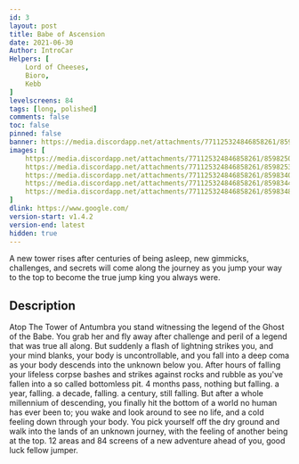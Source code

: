 ```yaml
---
id: 3
layout: post
title: Babe of Ascension
date: 2021-06-30
Author: IntroCar
Helpers: [
    Lord of Cheeses,
    Bioro,
    Kebb
]
levelscreens: 84
tags: [long, polished]
comments: false
toc: false
pinned: false
banner: https://media.discordapp.net/attachments/771125324846858261/859833295298756608/Banner.PNG
images: [
    https://media.discordapp.net/attachments/771125324846858261/859825051683913738/unknown.png,
    https://media.discordapp.net/attachments/771125324846858261/859825347909517344/143.png,
    https://media.discordapp.net/attachments/771125324846858261/859834047978930196/unknown.png,
    https://media.discordapp.net/attachments/771125324846858261/859834435728834580/unknown.png,
    https://media.discordapp.net/attachments/771125324846858261/859834847589302332/unknown.png
]
dlink: https://www.google.com/
version-start: v1.4.2
version-end: latest
hidden: true
---
```


A new tower rises after centuries of being asleep, new gimmicks, challenges, and secrets will come along the journey as you jump your way to the top to become the true jump king you always were.

<!-- more -->

<div id="description">
    <h2>Description</h2>
    <p>Atop The Tower of Antumbra you stand witnessing the legend of the Ghost of the Babe. You grab her and fly away after challenge and peril of a legend that was true all along. But suddenly a flash of lightning strikes you, and your mind blanks, your body is uncontrollable, and you fall into a deep coma as your body descends into the unknown below you. After hours of falling your lifeless corpse bashes and strikes against rocks and rubble as you've fallen into a so called bottomless pit. 4 months pass, nothing but falling. a year, falling. a decade, falling. a century, still falling. But after a whole millennium of descending, you finally hit the bottom of a world no human has ever been to; you wake and look around to see no life, and a cold feeling down through your body. You pick yourself off the dry ground and walk into the lands of an unknown journey, with the feeling of another being at the top. 12 areas and 84 screens of a new adventure ahead of you, good luck fellow jumper.</p>
</div>